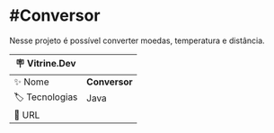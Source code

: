 
# #Conversor

Nesse projeto é possível converter moedas, temperatura e distância. 

| :placard: Vitrine.Dev |     |
| -------------  | --- |
| :sparkles: Nome        | **Conversor**
| :label: Tecnologias | Java
| :rocket: URL         | 


<!-- Inserir imagem com a #vitrinedev ao final do link -->


## 

